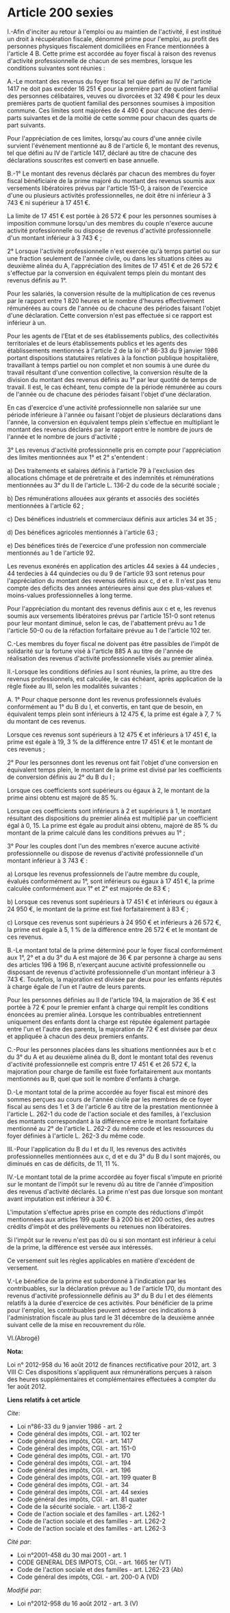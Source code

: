 # Article 200 sexies

I.-Afin d'inciter au retour à l'emploi ou au maintien de l'activité, il est institué un droit à récupération fiscale, dénommé
prime pour l'emploi, au profit des personnes physiques fiscalement domiciliées en France mentionnées à l'article 4 B. Cette
prime est accordée au foyer fiscal à raison des revenus d'activité professionnelle de chacun de ses membres, lorsque les
conditions suivantes sont réunies : 

A.-Le montant des revenus du foyer fiscal tel que défini au IV de l'article 1417 ne doit pas excéder 16 251 € pour la
première part de quotient familial des personnes célibataires, veuves ou divorcées et 32 498 € pour les deux premières parts
de quotient familial des personnes soumises à imposition commune. Ces limites sont majorées de 4 490 € pour chacune des demi-
parts suivantes et de la moitié de cette somme pour chacun des quarts de part suivants. 

Pour l'appréciation de ces limites, lorsqu'au cours d'une année civile survient l'événement mentionné au 8 de l'article 6, le
montant des revenus, tel que défini au IV de l'article 1417, déclaré au titre de chacune des déclarations souscrites est
converti en base annuelle.

B.-1° Le montant des revenus déclarés par chacun des membres du foyer fiscal bénéficiaire de la prime majoré du montant des
revenus soumis aux versements libératoires prévus par l'article 151-0, à raison de l'exercice d'une ou plusieurs activités
professionnelles, ne doit être ni inférieur à 3 743 € ni supérieur à 17 451 €. 

La limite de 17 451 € est portée à 26 572 € pour les personnes soumises à imposition commune lorsqu'un des membres du couple
n'exerce aucune activité professionnelle ou dispose de revenus d'activité professionnelle d'un montant inférieur à 3 743 € ; 

2° Lorsque l'activité professionnelle n'est exercée qu'à temps partiel ou sur une fraction seulement de l'année civile, ou
dans les situations citées au deuxième alinéa du A, l'appréciation des limites de 17 451 € et de 26 572 € s'effectue par la
conversion en équivalent temps plein du montant des revenus définis au 1°. 

Pour les salariés, la conversion résulte de la multiplication de ces revenus par le rapport entre 1 820 heures et le nombre
d'heures effectivement rémunérées au cours de l'année ou de chacune des périodes faisant l'objet d'une déclaration. Cette
conversion n'est pas effectuée si ce rapport est inférieur à un. 

Pour les agents de l'Etat et de ses établissements publics, des collectivités territoriales et de leurs établissements
publics et les agents des établissements mentionnés à l'article 2 de la loi n° 86-33 du 9 janvier 1986 portant dispositions
statutaires relatives à la fonction publique hospitalière, travaillant à temps partiel ou non complet et non soumis à une
durée du travail résultant d'une convention collective, la conversion résulte de la division du montant des revenus définis
au 1° par leur quotité de temps de travail. Il est, le cas échéant, tenu compte de la période rémunérée au cours de l'année
ou de chacune des périodes faisant l'objet d'une déclaration. 

En cas d'exercice d'une activité professionnelle non salariée sur une période inférieure à l'année ou faisant l'objet de
plusieurs déclarations dans l'année, la conversion en équivalent temps plein s'effectue en multipliant le montant des revenus
déclarés par le rapport entre le nombre de jours de l'année et le nombre de jours d'activité ; 

3° Les revenus d'activité professionnelle pris en compte pour l'appréciation des limites mentionnées aux 1° et 2°
s'entendent : 

a) Des traitements et salaires définis à l'article 79 à l'exclusion des allocations chômage et de préretraite et des
indemnités et rémunérations mentionnées au 3° du II de l'article L. 136-2 du code de la sécurité sociale ; 

b) Des rémunérations allouées aux gérants et associés des sociétés mentionnées à l'article 62 ; 

c) Des bénéfices industriels et commerciaux définis aux articles 34 et 35 ; 

d) Des bénéfices agricoles mentionnés à l'article 63 ; 

e) Des bénéfices tirés de l'exercice d'une profession non commerciale mentionnés au 1 de l'article 92. 

Les revenus exonérés en application des articles 44 sexies à 44 undecies , 44 terdecies à 44 quindecies ou du 9 de l'article
93 sont retenus pour l'appréciation du montant des revenus définis aux c, d et e. Il n'est pas tenu compte des déficits des
années antérieures ainsi que des plus-values et moins-values professionnelles à long terme. 

Pour l'appréciation du montant des revenus définis aux c et e, les revenus soumis aux versements libératoires prévus par
l'article 151-0 sont retenus pour leur montant diminué, selon le cas, de l'abattement prévu au 1 de l'article 50-0 ou de la
réfaction forfaitaire prévue au 1 de l'article 102 ter.

C.-Les membres du foyer fiscal ne doivent pas être passibles de l'impôt de solidarité sur la fortune visé à l'article 885 A
au titre de l'année de réalisation des revenus d'activité professionnelle visés au premier alinéa. 

II.-Lorsque les conditions définies au I sont réunies, la prime, au titre des revenus professionnels, est calculée, le cas
échéant, après application de la règle fixée au III, selon les modalités suivantes : 

A. 1° Pour chaque personne dont les revenus professionnels évalués conformément au 1° du B du I, et convertis, en tant que de
besoin, en équivalent temps plein sont inférieurs à 12 475 €, la prime est égale à 7, 7 % du montant de ces revenus. 

Lorsque ces revenus sont supérieurs à 12 475 € et inférieurs à 17 451 €, la prime est égale à 19, 3 % de la différence entre
17 451 € et le montant de ces revenus ; 

2° Pour les personnes dont les revenus ont fait l'objet d'une conversion en équivalent temps plein, le montant de la prime
est divisé par les coefficients de conversion définis au 2° du B du I ; 

Lorsque ces coefficients sont supérieurs ou égaux à 2, le montant de la prime ainsi obtenu est majoré de 85 %. 

Lorsque ces coefficients sont inférieurs à 2 et supérieurs à 1, le montant résultant des dispositions du premier alinéa est
multiplié par un coefficient égal à 0, 15. La prime est égale au produit ainsi obtenu, majoré de 85 % du montant de la prime
calculé dans les conditions prévues au 1° ; 

3° Pour les couples dont l'un des membres n'exerce aucune activité professionnelle ou dispose de revenus d'activité
professionnelle d'un montant inférieur à 3 743 € : 

a) Lorsque les revenus professionnels de l'autre membre du couple, évalués conformément au 1°, sont inférieurs ou égaux à 17
451 €, la prime calculée conformément aux 1° et 2° est majorée de 83 € ; 

b) Lorsque ces revenus sont supérieurs à 17 451 € et inférieurs ou égaux à 24 950 €, le montant de la prime est fixé
forfaitairement à 83 € ; 

c) Lorsque ces revenus sont supérieurs à 24 950 € et inférieurs à 26 572 €, la prime est égale à 5, 1 % de la différence
entre 26 572 € et le montant de ces revenus.

B.-Le montant total de la prime déterminé pour le foyer fiscal conformément aux 1°, 2° et a du 3° du A est majoré de 36 € par
personne à charge au sens des articles 196 à 196 B, n'exerçant aucune activité professionnelle ou disposant de revenus
d'activité professionnelle d'un montant inférieur à 3 743 €. Toutefois, la majoration est divisée par deux pour les enfants
réputés à charge égale de l'un et l'autre de leurs parents. 

Pour les personnes définies au II de l'article 194, la majoration de 36 € est portée à 72 € pour le premier enfant à charge
qui remplit les conditions énoncées au premier alinéa. Lorsque les contribuables entretiennent uniquement des enfants dont la
charge est réputée également partagée entre l'un et l'autre des parents, la majoration de 72 € est divisée par deux et
appliquée à chacun des deux premiers enfants.

C.-Pour les personnes placées dans les situations mentionnées aux b et c du 3° du A et au deuxième alinéa du B, dont le
montant total des revenus d'activité professionnelle est compris entre 17 451 € et 26 572 €, la majoration pour charge de
famille est fixée forfaitairement aux montants mentionnés au B, quel que soit le nombre d'enfants à charge.

D.-Le montant total de la prime accordée au foyer fiscal est minoré des sommes perçues au cours de l'année civile par les
membres de ce foyer fiscal au sens des 1 et 3 de l'article 6 au titre de la prestation mentionnée à l'article L. 262-1 du
code de l'action sociale et des familles, à l'exclusion des montants correspondant à la différence entre le montant
forfaitaire mentionné au 2° de l'article L. 262-2 du même code et les ressources du foyer définies à l'article L. 262-3 du
même code. 

III.-Pour l'application du B du I et du II, les revenus des activités professionnelles mentionnées aux c, d et e du 3° du B
du I sont majorés, ou diminués en cas de déficits, de 11, 11 %. 

IV.-Le montant total de la prime accordée au foyer fiscal s'impute en priorité sur le montant de l'impôt sur le revenu dû au
titre de l'année d'imposition des revenus d'activité déclarés. La prime n'est pas due lorsque son montant avant imputation
est inférieur à 30 €.

L'imputation s'effectue après prise en compte des réductions d'impôt mentionnées aux articles 199 quater B à 200 bis et 200
octies, des autres crédits d'impôt et des prélèvements ou retenues non libératoires. 

Si l'impôt sur le revenu n'est pas dû ou si son montant est inférieur à celui de la prime, la différence est versée aux
intéressés. 

Ce versement suit les règles applicables en matière d'excédent de versement.

V.-Le bénéfice de la prime est subordonné à l'indication par les contribuables, sur la déclaration prévue au 1 de l'article
170, du montant des revenus d'activité professionnelle définis au 3° du B du I et des éléments relatifs à la durée d'exercice
de ces activités. Pour bénéficier de la prime pour l'emploi, les contribuables peuvent adresser ces indications à
l'administration fiscale au plus tard le 31 décembre de la deuxième année suivant celle de la mise en recouvrement du rôle. 

VI.(Abrogé)

**Nota:**

Loi n° 2012-958 du 16 août 2012 de finances rectificative pour 2012, art. 3 VIII C: Ces dispositions s'appliquent aux
rémunérations perçues à raison des heures supplémentaires et complémentaires effectuées à compter du 1er août 2012.

**Liens relatifs à cet article**

_Cite_:

  - Loi n°86-33 du 9 janvier 1986 - art. 2
  - Code général des impôts, CGI. - art. 102 ter
  - Code général des impôts, CGI. - art. 1417
  - Code général des impôts, CGI. - art. 151-0
  - Code général des impôts, CGI. - art. 170
  - Code général des impôts, CGI. - art. 194
  - Code général des impôts, CGI. - art. 196
  - Code général des impôts, CGI. - art. 199 quater B
  - Code général des impôts, CGI. - art. 34
  - Code général des impôts, CGI. - art. 44 sexies
  - Code général des impôts, CGI. - art. 81 quater
  - Code de la sécurité sociale. - art. L136-2
  - Code de l'action sociale et des familles - art. L262-1
  - Code de l'action sociale et des familles - art. L262-2
  - Code de l'action sociale et des familles - art. L262-3

_Cité par_:

  - Loi n°2001-458 du 30 mai 2001 - art. 1
  - CODE GENERAL DES IMPOTS, CGI. - art. 1665 ter (VT)
  - Code de l'action sociale et des familles - art. L262-23 (Ab)
  - Code général des impôts, CGI. - art. 200-0 A (VD)

_Modifié par_:

  - Loi n°2012-958 du 16 août 2012 - art. 3 (V)

